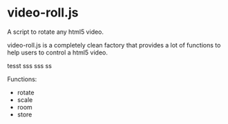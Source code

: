 # video-roll.js
A script to rotate any html5 video.

video-roll.js is a completely clean factory that provides a lot of functions to help users to control a html5 video.

tesst sss  sss  ss


Functions:
- rotate
- scale
- room
- store
